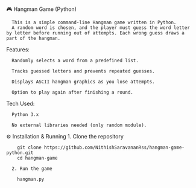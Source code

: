 🎮 Hangman Game (Python)

      This is a simple command-line Hangman game written in Python.
      A random word is chosen, and the player must guess the word letter by letter before running out of attempts. Each wrong guess draws a part of the hangman.

Features:

      Randomly selects a word from a predefined list.
      
      Tracks guessed letters and prevents repeated guesses.
      
      Displays ASCII hangman graphics as you lose attempts.
      
      Option to play again after finishing a round.

Tech Used:

      Python 3.x

      No external libraries needed (only random module).

⚙️ Installation & Running
      1. Clone the repository

        git clone https://github.com/NithishSaravananRss/hangman-game-python.git
        cd hangman-game

      2. Run the game

        hangman.py
